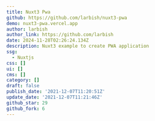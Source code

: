 ```yaml
---
title: Nuxt3 Pwa
github: https://github.com/larbish/nuxt3-pwa
demo: nuxt3-pwa.vercel.app
author: larbish
author_link: https://github.com/larbish
date: 2024-11-28T02:26:24.134Z
description: Nuxt3 example to create PWA application
ssg:
  - Nuxtjs
css: []
ui: []
cms: []
category: []
draft: false
publish_date: '2021-12-07T11:20:51Z'
update_date: '2021-12-07T11:21:46Z'
github_star: 29
github_fork: 6
---
```

